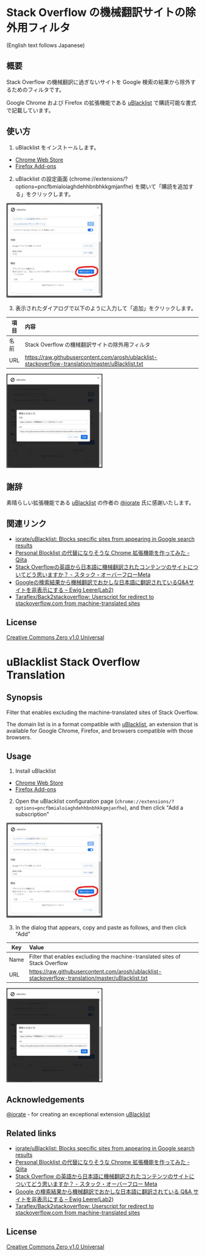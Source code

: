 # Stack Overflow の機械翻訳サイトの除外用フィルタ

(English text follows Japanese)

## 概要

Stack Overflow の機械翻訳に過ぎないサイトを Google 検索の結果から除外するためのフィルタです。

Google Chrome および Firefox の拡張機能である [uBlacklist](https://github.com/iorate/uBlacklist) で購読可能な書式で記載しています。

## 使い方

1. uBlacklist をインストールします。
  * [Chrome Web Store](https://chrome.google.com/webstore/detail/ublacklist/pncfbmialoiaghdehhbnbhkkgmjanfhe)
  * [Firefox Add-ons](https://addons.mozilla.org/en-US/firefox/addon/ublacklist/)
2. uBlacklist の設定画面 (chrome://extensions/?options=pncfbmialoiaghdehhbnbhkkgmjanfhe) を開いて「購読を追加する」をクリックします。

<img src="options.jpg" width="50%">

3. 表示されたダイアログで以下のように入力して「追加」をクリックします。

| 項目 | 内容 |
| ---- | :------- |
| 名前 | Stack Overflow の機械翻訳サイトの除外用フィルタ |
| URL  | https://raw.githubusercontent.com/arosh/ublacklist-stackoverflow-translation/master/uBlacklist.txt |

<img src="dialog.jpg" width="50%">

## 謝辞

素晴らしい拡張機能である [uBlacklist](https://github.com/iorate/uBlacklist) の作者の [@iorate](https://github.com/iorate) 氏に感謝いたします。

## 関連リンク

* [iorate/uBlacklist: Blocks specific sites from appearing in Google search results](https://github.com/iorate/uBlacklist)
* [Personal Blocklist の代替になりそうな Chrome 拡張機能を作ってみた - Qiita](https://qiita.com/iorate/items/9ff65360fbdf4082476a)
* [Stack Overflowの英語から日本語に機械翻訳されたコンテンツのサイトについてどう思いますか？ \- スタック・オーバーフローMeta](https://ja.meta.stackoverflow.com/questions/2905/stack-overflow%E3%81%AE%E8%8B%B1%E8%AA%9E%E3%81%8B%E3%82%89%E6%97%A5%E6%9C%AC%E8%AA%9E%E3%81%AB%E6%A9%9F%E6%A2%B0%E7%BF%BB%E8%A8%B3%E3%81%95%E3%82%8C%E3%81%9F%E3%82%B3%E3%83%B3%E3%83%86%E3%83%B3%E3%83%84%E3%81%AE%E3%82%B5%E3%82%A4%E3%83%88%E3%81%AB%E3%81%A4%E3%81%84%E3%81%A6%E3%81%A9%E3%81%86%E6%80%9D%E3%81%84%E3%81%BE%E3%81%99%E3%81%8B)
* [Googleの検索結果から機械翻訳でおかしな日本語に翻訳されているQ&Aサイトを非表示にする – Ewig Leere\(Lab2\)](https://labor.ewigleere.net/2019/04/03/extension-exclude-to-faqservice-from-google-search/)
* [Taraflex/Back2stackoverflow: Userscript for redirect to stackoverflow.com from machine-translated sites](https://github.com/Taraflex/Back2stackoverflow)

## License

[Creative Commons Zero v1.0 Universal](LICENSE)

# uBlacklist Stack Overflow Translation

## Synopsis

Filter that enables excluding the machine-translated sites of Stack Overflow.

The domain list is in a format compatible with
[uBlacklist](https://github.com/iorate/uBlacklist), an extension that is
available for Google Chrome, Firefox, and browsers compatible with those
browsers.

## Usage

1. Install uBlacklist

- [Chrome Web Store](https://chrome.google.com/webstore/detail/ublacklist/pncfbmialoiaghdehhbnbhkkgmjanfhe)
- [Firefox Add-ons](https://addons.mozilla.org/en-US/firefox/addon/ublacklist/)

2. Open the uBlacklist configuration page
   (`chrome://extensions/?options=pncfbmialoiaghdehhbnbhkkgmjanfhe`), and then
   click "Add a subscription"

<img src="options.jpg" width="50%">

3. In the dialog that appears, copy and paste as follows, and then click "Add"

| Key  | Value                                                                                              |
| ---- | :------------------------------------------------------------------------------------------------- |
| Name | Filter that enables excluding the machine-translated sites of Stack Overflow                       |
| URL  | https://raw.githubusercontent.com/arosh/ublacklist-stackoverflow-translation/master/uBlacklist.txt |

<img src="dialog.jpg" width="50%">

## Acknowledgements

[@iorate](https://github.com/iorate) - for creating an exceptional extension
[uBlacklist](https://github.com/iorate/uBlacklist)

## Related links

- [iorate/uBlacklist: Blocks specific sites from appearing in Google search results](https://github.com/iorate/uBlacklist)
- [Personal Blocklist の代替になりそうな Chrome 拡張機能を作ってみた - Qiita](https://qiita.com/iorate/items/9ff65360fbdf4082476a)
- [Stack Overflow の英語から日本語に機械翻訳されたコンテンツのサイトについてどう思いますか？ \- スタック・オーバーフロー Meta](https://ja.meta.stackoverflow.com/questions/2905/stack-overflow%E3%81%AE%E8%8B%B1%E8%AA%9E%E3%81%8B%E3%82%89%E6%97%A5%E6%9C%AC%E8%AA%9E%E3%81%AB%E6%A9%9F%E6%A2%B0%E7%BF%BB%E8%A8%B3%E3%81%95%E3%82%8C%E3%81%9F%E3%82%B3%E3%83%B3%E3%83%86%E3%83%B3%E3%83%84%E3%81%AE%E3%82%B5%E3%82%A4%E3%83%88%E3%81%AB%E3%81%A4%E3%81%84%E3%81%A6%E3%81%A9%E3%81%86%E6%80%9D%E3%81%84%E3%81%BE%E3%81%99%E3%81%8B)
- [Google の検索結果から機械翻訳でおかしな日本語に翻訳されている Q&A サイトを非表示にする – Ewig Leere\(Lab2\)](https://labor.ewigleere.net/2019/04/03/extension-exclude-to-faqservice-from-google-search/)
- [Taraflex/Back2stackoverflow: Userscript for redirect to stackoverflow.com from machine-translated sites](https://github.com/Taraflex/Back2stackoverflow)

## License

[Creative Commons Zero v1.0 Universal](LICENSE)
